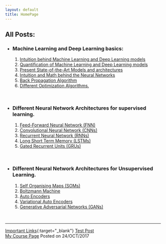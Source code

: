 ```yaml
---
layout: default
title: HomePage
---
```

<script async src="//pagead2.googlesyndication.com/pagead/js/adsbygoogle.js"></script>
<script>
  (adsbygoogle = window.adsbygoogle || []).push({
    google_ad_client: "ca-pub-2992342136614241",
    enable_page_level_ads: true
  });
</script>
## All Posts:
* ### Machine Learning and Deep Learning basics:
  1. [Intuition behind Machine Learning and Deep Learning models](intuition-page)
  1. [Quantification of Machine Learning and Deep Learning models](uc)
  1. [Present State-of-the-Art Models and architectures](uc)
  1. [Intuition and Math behind the Neural Networks](uc)
  1. [Back Propagation Algorithm](uc)
  1. [Different Optimization Algorithms.](uc)

<br/>

* ### Different Neural Network Architectures for supervised learning.
  1. [Feed-Forward Neural Network (FNN)](uc)
  1. [Convolutional Neural Network (CNNs)](uc)
  1. [Recurrent Neural Network (RNNs)](uc)
  1. [Long Short Term Memory (LSTMs)](uc)
  1. [Gated Recurrent Units (GRUs)](uc)

<br/>

* ### Different Neural Network Architectures for Unsupervised Learning.
  1. [Self Organising Maps (SOMs)](uc)
  1. [Boltzmann Machine](uc)
  1. [Auto Encoders](uc)
  1. [Variational Auto Encoders](uc)
  1. [Generative Adversarial Networks (GANs)](uc)

<br/>

* * *
[Important Links](./links){:target="_blank"}
[Test Post](./2017/10/21/first-page)
<br/>
[My Course Page](./courses)
Posted on 24/OCT/2017
